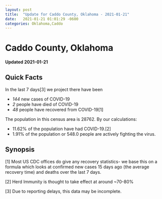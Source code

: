 ```yaml
---
layout: post
title:  "Update for Caddo County, Oklahoma - 2021-01-21"
date:   2021-01-21 01:01:29 -0600
categories: Oklahoma,Caddo
---
```


# Caddo County, Oklahoma
#### Updated 2021-01-21

## Quick Facts

In the last 7 days[3] we project there have been
- *144* new cases of COVID-19
- *2* people have died of COVID-19
- *48* people have recovered from COVID-19[1]

The population in this census area is 28762. By our calculations:
- 11.62% of the population have had COVID-19.[2]
- 1.91% of the population or 548.0 people are actively fighting the virus.

## Synopsis




[1] Most US CDC offices do give any recovery statistics- we base this on a formula which looks at confirmed new cases
15 days ago (the average recovery time) and deaths over the last 7 days.

[2] Herd Immunity is thought to take effect at around ~70-80%

[3] Due to reporting delays, this data may be incomplete.
 
    